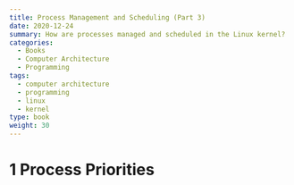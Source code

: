 ```yaml
---
title: Process Management and Scheduling (Part 3)
date: 2020-12-24
summary: How are processes managed and scheduled in the Linux kernel?
categories:
  - Books
  - Computer Architecture
  - Programming
tags:
  - computer architecture
  - programming
  - linux
  - kernel
type: book
weight: 30
---
```


# 1 Process Priorities

